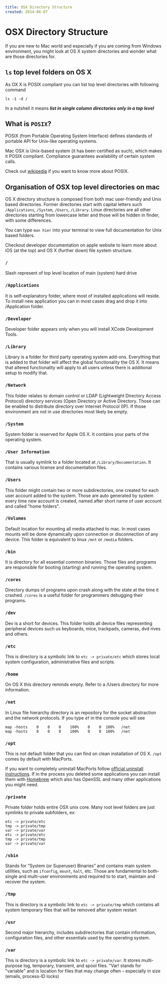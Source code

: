 ```yml
title: OSX Directory Structure
created: 2014-06-07
```

# OSX Directory Structure

If you are new to Mac world and especially if you are coming from Windows environment,
you might look at OS X system directories and wonder what are those directories for.

## `ls` top level folders on OS X

As OX X is POSIX compliant you can list top level directories with following command

```
ls -1 -d /
```

In a nutshell it means ___list in single column directories only in a top level___

## What is `POSIX`?

POSIX (from Portable Operating System Interface)
defines standards of portable API for Unix-like operating systems.

Mac OSX is Unix-based system (it  has been certified as such),
which makes it POSIX compliant. Compliance guarantees availability of certain system calls.

Check out [wikipedia](http://en.wikipedia.org/wiki/POSIX) if you want to know more about POSIX.

## Organisation of OSX top level directories on mac

OS X directory structure is composed from both  mac user-friendly and Unix based directories.
Former directories start with capital letters such `/Applications`, `/System`, `/Users`, `/Library`.
Linux directories are all other directories starting from lowercase letter
and those will be hidden in finder, with some differences.

You can type `man hier` into your terminal to view full documentation for Unix based folders.

Checkout developer documentation on apple website to learn more about iOS
(at the top) and OS X (further down) file system structure.

### `/`

Slash represent of top level location of main (system) hard drive

### `/Applications `

It is self-explanatory folder, where most of installed applications will reside.
To install new application you can in most cases drag and drop it into /Application folder.

### `/Developer`

Developer folder appears only when you will install XCode Development Tools.

### `/Library`

Library is a folder for third party operating system add-ons.
Everything that is added to that folder will affect the global functionality the OS X.
It means that altered functionality will apply to all users unless there is additional setup to modify that.

### `/Network`

This folder relates to domain control or LDAP (Lightweight Directory Access Protocol)
directory services (Open Directory or Active Directory.
Those can be enabled to distribute directory over Internet Protocol (IP).
If those environment are not in use directories most likely be empty.

### `/System`

System folder is reserved for Apple OS X. It contains your parts of the operating system.

### `/User Information`

That is usually symlink to a folder located at `/Library/Documentation`.
It contains various license and documentation files.

### `/Users`

This folder might contain two or more subdirectories,
one created for each user account added to the system.
Those are auto generated by system every time new account is created,
named after short name of user account and called "home folders".

### `/Volumes`

Default location for mounting all media attached to mac.
In most cases mounts will be done dynamically upon connection or disconnection
of any device. This folder is equivalent to linux `/mnt` or `/media` folders.

### `/bin`

It is directory for all essential common binaries.
Those files and programs are responsible for booting (starting)
and running  the operating system.

### `/cores`

Directory dumps of programs upon crash  along with the state at the time it crashed.
`/cores` is a useful folder for programmers debugging their programs.

### `/dev`

Dev is a short for devices. This folder holds  all device files representing
peripheral devices such us keyboards, mice, trackpads, cameras, dvd rives and others.

### `/etc`

This is directory is a symbolic link to `etc -> private/etc`
which stores local system configuration, administrative files and scripts.

### `/home`

On OS X this directory reminds empty. Refer to a /Users directory for more information.

### `/net`

In Linux file hierarchy directory is an repository for the socket abstraction
and the network protocols. If you type `df` in the console you will see

```
map -hosts    0    0    0    100%    0    0  100%   /net
map -hosts    0    0    0    100%    0    0  100%   /net
```

### `/opt`

This is not default folder that you can find on clean installation of OS X.
`/opt` comes by default with MacPorts.

If you want to completely uninstall MacPorts follow [official uninstall instructions](http://guide.macports.org/chunked/installing.macports.uninstalling.html).
If in the process you deleted some applications you can install them with
[Homebrew](http://brew.sh/) which also has OpenSSL and many other applications you might need.

### `/private`

Private folder holds entire OSX unix core.
Many root level folders are just symlinks to private subfolders, ex:

```
etc -> private/etc
tmp -> private/tmp
var -> private/var
etc -> private/etc
tmp -> private/tmp
var -> private/var
```

### `/sbin`

Stands for “System (or Superuser) Binaries”  and contains main system utilities,
such as `ifconfig`, `mount`, `halt`, etc. Those are fundamental to both-single
and multi-user environments and required to to start, maintain and recover the system.

### `/tmp`

This is directory is a symbolic link to `etc -> private/tmp`  which contains
all system temporary files that will be removed after system restart

### `/usr`

Second major hierarchy, includes subdirectories that contain information,
configuration files, and other essentials used by the operating system.

### `/var`

This is directory is a symbolic link to `etc -> private/var`.
It stores multi-purpose log, temporary, transient, and spool files.
"Var! stands for "variable" and is location for files that may change
often – especially in size (emails, process-ID locks)
